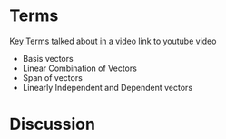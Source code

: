# Terms
<ins>Key Terms talked about in a video</ins> [link to youtube video](https://www.youtube.com/watch?v=k7RM-ot2NWY)
* Basis vectors
* Linear Combination of Vectors
* Span of vectors
* Linearly Independent and Dependent vectors

# Discussion

